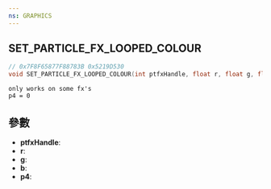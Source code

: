 ```yaml
---
ns: GRAPHICS
---
```

## SET_PARTICLE_FX_LOOPED_COLOUR

```c
// 0x7F8F65877F88783B 0x5219D530
void SET_PARTICLE_FX_LOOPED_COLOUR(int ptfxHandle, float r, float g, float b, BOOL p4);
```

```
only works on some fx's  
p4 = 0  
```

## 參數
* **ptfxHandle**: 
* **r**: 
* **g**: 
* **b**: 
* **p4**: 

